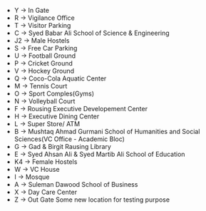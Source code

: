 - Y -> In Gate
- R -> Vigilance Office
- T -> Visitor Parking
- C -> Syed Babar Ali School of Science & Engineering
- J2 -> Male Hostels
- S -> Free Car Parking
- U -> Football Ground
- P -> Cricket Ground
- V -> Hockey Ground
- Q -> Coco-Cola Aquatic Center
- M -> Tennis Court
- O -> Sport Comples(Gyms)
- N -> Volleyball Court
- F -> Rousing Executive Developement Center
- H -> Executive Dining Center
- L -> Super Store/ ATM
- B -> Mushtaq Ahmad Gurmani School of Humanities and Social Sciences(VC Office - Academic Bloc)
- G -> Gad & Birgit Rausing Library
- E -> Syed Ahsan Ali & Syed Martib Ali School of Education
- K4 -> Female Hostels
- W -> VC House
- I -> Mosque
- A -> Suleman Dawood School of Business
- X -> Day Care Center
- Z -> Out Gate
Some new location for testing purpose